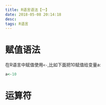 ```yaml
---
title: R语言语法【一】
date: 2018-05-08 20:14:18
desc:
tags: R语言
---
```

# 赋值语法
在R语言中赋值使用`<-`,比如下面把10赋值给变量a:
```r
a<-10
```
<!-- more -->
# 运算符
